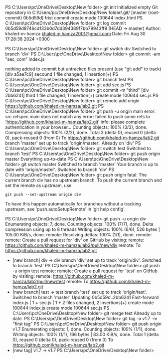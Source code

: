 PS C:\Users\pc\OneDrive\Desktop\New folder> git init
Initialized empty Git repository in C:/Users/pc/OneDrive/Desktop/New folder/.git/
[master (root-commit) 0b5d59d] frist commit
 create mode 100644 index.html
PS C:\Users\pc\OneDrive\Desktop\New folder> git log
commit 0b5d59d8746cd133b0d7dd394389f7bb79943ff8 (HEAD -> master)
Author: khaled-m-hamza <khaled.m.hamza2001@gmail.com>
Date:   Fri Aug 30 17:28:38 2024 +0300

PS C:\Users\pc\OneDrive\Desktop\New folder> git switch div
Switched to branch 'div'
PS C:\Users\pc\OneDrive\Desktop\New folder> git commit -am "sec_com"
        index.js

nothing added to commit but untracked files present (use "git add" to track)
[div a5ae7c9] secound
 1 file changed, 1 insertion(+)
PS C:\Users\pc\OneDrive\Desktop\New folder> git branch test
PS C:\Users\pc\OneDrive\Desktop\New folder> git add sec.js
PS C:\Users\pc\OneDrive\Desktop\New folder> git commit -m "third"
[div 2bb6241] third
 1 file changed, 1 insertion(+)
 create mode 100644 sec.js
PS C:\Users\pc\OneDrive\Desktop\New folder> git remote add origin https://github.com/khaled-m-hamza/lab2.git
PS C:\Users\pc\OneDrive\Desktop\New folder> git push -u origin main
error: src refspec main does not match any
error: failed to push some refs to 'https://github.com/khaled-m-hamza/lab2.git'
info: please complete authentication in your browser...
Counting objects: 100% (3/3), done.
Compressing objects: 100% (2/2), done.
Total 3 (delta 0), reused 0 (delta 0), pack-reused 0 (from 0)
To https://github.com/khaled-m-hamza/lab2.git
branch 'master' set up to track 'origin/master'.
Already on 'div'
PS C:\Users\pc\OneDrive\Desktop\New folder> git switch test
Switched to branch 'test'
PS C:\Users\pc\OneDrive\Desktop\New folder> git push origin master
Everything up-to-date
PS C:\Users\pc\OneDrive\Desktop\New folder> git switch master
Switched to branch 'master'
Your branch is up to date with 'origin/master'.
Switched to branch 'div'
PS C:\Users\pc\OneDrive\Desktop\New folder> git push origin
fatal: The current branch div has no upstream branch.
To push the current branch and set the remote as upstream, use

    git push --set-upstream origin div

To have this happen automatically for branches without a tracking
upstream, see 'push.autoSetupRemote' in 'git help config'.

PS C:\Users\pc\OneDrive\Desktop\New folder> git push -u origin div
Enumerating objects: 7, done.
Counting objects: 100% (7/7), done.
Delta compression using up to 8 threads
Writing objects: 100% (6/6), 526 bytes | 105.00 KiB/s, done.
remote: Resolving deltas: 100% (1/1), done.
remote:
remote: Create a pull request for 'div' on GitHub by visiting:
remote:      https://github.com/khaled-m-hamza/lab2/pull/new/div
remote:
To https://github.com/khaled-m-hamza/lab2.git
 * [new branch]      div -> div
branch 'div' set up to track 'origin/div'.
Switched to branch 'test'
PS C:\Users\pc\OneDrive\Desktop\New folder> git push -u origin test
remote:
remote: Create a pull request for 'test' on GitHub by visiting:
remote:      https://github.com/khaled-m-hamza/lab2/pull/new/test
remote:
To https://github.com/khaled-m-hamza/lab2.git
 * [new branch]      test -> test
branch 'test' set up to track 'origin/test'.
Switched to branch 'master'
Updating 0b5d59d..2bb6241
Fast-forward
 index.js | 1 +
 sec.js   | 1 +
 2 files changed, 2 insertions(+)
 create mode 100644 index.js
 create mode 100644 sec.js
PS C:\Users\pc\OneDrive\Desktop\New folder> git merge test
Already up to date.
PS C:\Users\pc\OneDrive\Desktop\New folder> git tag -a v1.7 -m "first tag"
PS C:\Users\pc\OneDrive\Desktop\New folder> git push origin v1.7
Enumerating objects: 1, done.
Counting objects: 100% (1/1), done.
Writing objects: 100% (1/1), 166 bytes | 83.00 KiB/s, done.
Total 1 (delta 0), reused 0 (delta 0), pack-reused 0 (from 0)
To https://github.com/khaled-m-hamza/lab2.git
 * [new tag]         v1.7 -> v1.7
PS C:\Users\pc\OneDrive\Desktop\New folder> 
